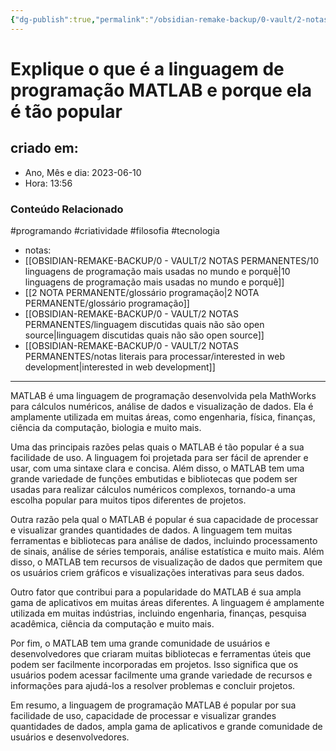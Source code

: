 ```yaml
---
{"dg-publish":true,"permalink":"/obsidian-remake-backup/0-vault/2-notas-permanentes/explique-o-que-e-a-linguagem-de-programacao-matlab-e-porque-ela-e-tao-popular/","tags":["permanente","programando","criatividade","filosofia","tecnologia"],"dgHomeLink":true,"dgShowLocalGraph":true,"dgShowFileTree":true,"dgEnableSearch":true,"noteIcon":""}
---
```


# Explique o que é a linguagem de programação MATLAB e porque ela é tão popular

## criado em: 
-  Ano, Mês e dia: 2023-06-10
- Hora: 13:56

### Conteúdo Relacionado
#programando #criatividade #filosofia #tecnologia 
- notas: 
- [[OBSIDIAN-REMAKE-BACKUP/0 - VAULT/2 NOTAS PERMANENTES/10 linguagens de programação mais usadas no mundo e porquê\|10 linguagens de programação mais usadas no mundo e porquê]]
- [[2 NOTA PERMANENTE/glossário programação\|2 NOTA PERMANENTE/glossário programação]]
- [[OBSIDIAN-REMAKE-BACKUP/0 - VAULT/2 NOTAS PERMANENTES/linguagem discutidas quais não são open source\|linguagem discutidas quais não são open source]]
- [[OBSIDIAN-REMAKE-BACKUP/0 - VAULT/2 NOTAS PERMANENTES/notas literais para processar/interested in web development\|interested in web development]]
---

MATLAB é uma linguagem de programação desenvolvida pela MathWorks para cálculos numéricos, análise de dados e visualização de dados. Ela é amplamente utilizada em muitas áreas, como engenharia, física, finanças, ciência da computação, biologia e muito mais.

Uma das principais razões pelas quais o MATLAB é tão popular é a sua facilidade de uso. A linguagem foi projetada para ser fácil de aprender e usar, com uma sintaxe clara e concisa. Além disso, o MATLAB tem uma grande variedade de funções embutidas e bibliotecas que podem ser usadas para realizar cálculos numéricos complexos, tornando-a uma escolha popular para muitos tipos diferentes de projetos.

Outra razão pela qual o MATLAB é popular é sua capacidade de processar e visualizar grandes quantidades de dados. A linguagem tem muitas ferramentas e bibliotecas para análise de dados, incluindo processamento de sinais, análise de séries temporais, análise estatística e muito mais. Além disso, o MATLAB tem recursos de visualização de dados que permitem que os usuários criem gráficos e visualizações interativas para seus dados.

Outro fator que contribui para a popularidade do MATLAB é sua ampla gama de aplicativos em muitas áreas diferentes. A linguagem é amplamente utilizada em muitas indústrias, incluindo engenharia, finanças, pesquisa acadêmica, ciência da computação e muito mais.

Por fim, o MATLAB tem uma grande comunidade de usuários e desenvolvedores que criaram muitas bibliotecas e ferramentas úteis que podem ser facilmente incorporadas em projetos. Isso significa que os usuários podem acessar facilmente uma grande variedade de recursos e informações para ajudá-los a resolver problemas e concluir projetos.

Em resumo, a linguagem de programação MATLAB é popular por sua facilidade de uso, capacidade de processar e visualizar grandes quantidades de dados, ampla gama de aplicativos e grande comunidade de usuários e desenvolvedores.